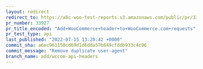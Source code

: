 ```yaml
---
layout: redirect
redirect_to: https://a8c-woo-test-reports.s3.amazonaws.com/public/pr/33927/api/index.html
pr_number: 33927
pr_title_encoded: "Add+WooCommerce+header+to+WooCommerce.com+requests"
pr_test_type: api
last_published: "2022-07-15 13:20:42 +0000"
commit_sha: a6ec961150cd69d1d6dda57b649cfddb933c4c96
commit_message: "Remove duplicate user-agent"
branch_name: add/wccom-api-headers
---
```

